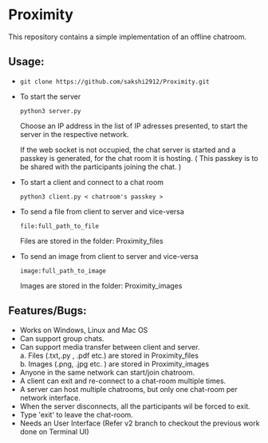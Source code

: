 # Proximity

This repository contains a simple implementation of an offline chatroom.



## Usage:

-   
    ``` git clone https://github.com/sakshi2912/Proximity.git ```

- To start the server
  
    ``` python3 server.py ```

    Choose an IP address in the list of IP adresses presented, to start the server in the respective network.

    If the web socket is not occupied, the chat server is started and a passkey is generated, for the chat room it is hosting. ( This passkey is to be shared with the participants joining the chat. ) 

- To start a client and connect to a chat room
  
    ``` python3 client.py < chatroom's passkey > ```

- To send a file from client to server and vice-versa  <br>

    ``` file:full_path_to_file ``` 

   Files are stored in the folder: Proximity_files
   
- To send an image from client to server and vice-versa <br>

    ``` image:full_path_to_image ```<br>

   Images are stored in the folder: Proximity_images

## Features/Bugs:

- Works on Windows, Linux and Mac OS
- Can support group chats.
- Can support media transfer between client and server.<br>
    a. Files (.txt,.py , .pdf etc.) are stored in Proximity_files <br>
    b. Images (.png, .jpg etc. ) are stored in Proximity_images
- Anyone in the same network can start/join chatroom.
- A client can exit and re-connect to a chat-room multiple times.
- A server can host multiple chatrooms, but only one chat-room per network interface.
- When the server disconnects, all the participants wil be forced to exit.
- Type 'exit' to leave the chat-room.
- Needs an User Interface (Refer v2 branch to checkout the previous work done on Terminal UI)
